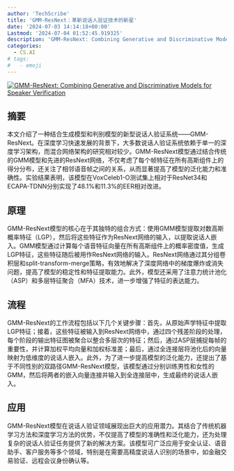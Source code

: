 ```yaml
---
author: 'TechScribe'
title: 'GMM-ResNext：革新说话人验证技术的新星'
date: '2024-07-03 14:14:18+00:00'
Lastmod: '2024-07-04 01:52:45.919325'
description: 'GMM-ResNext: Combining Generative and Discriminative Models for Speaker Verification'
categories:
  - CS.AI
# tags:
#   - emoji
---
```


[![GMM-ResNext: Combining Generative and Discriminative Models for Speaker Verification](https://arxiv-research-1301205113.cos.ap-guangzhou.myqcloud.com/images/2407.03135v1.pdf_0.jpg)](https://arxiv.org/abs/2407.03135v1)

## 摘要

本文介绍了一种结合生成模型和判别模型的新型说话人验证系统——GMM-ResNext。在深度学习快速发展的背景下，大多数说话人验证系统依赖于单一的深度学习架构，而混合网络架构的研究相对较少。GMM-ResNext模型通过结合传统的GMM模型和先进的ResNext网络，不仅考虑了每个帧特征在所有高斯组件上的得分分布，还关注了相邻语音帧之间的关系，从而显著提高了模型的泛化能力和准确性。实验结果表明，该模型在VoxCeleb1-O测试集上相对于ResNet34和ECAPA-TDNN分别实现了48.1%和11.3%的EER相对改进。<!--more-->

## 原理

GMM-ResNext模型的核心在于其独特的组合方式：使用GMM模型提取对数高斯概率特征（LGP），然后将这些特征作为ResNext网络的输入，以提取说话人嵌入。GMM模型通过计算每个语音特征向量在所有高斯组件上的概率密度值，生成LGP特征，这些特征随后被用作ResNext网络的输入。ResNext网络通过其分组卷积层和split-transform-merge策略，有效地解决了深度网络中的梯度爆炸或消失问题，提高了模型的稳定性和特征提取能力。此外，模型还采用了注意力统计池化（ASP）和多层特征聚合（MFA）技术，进一步增强了特征的表达能力。

## 流程

GMM-ResNext的工作流程包括以下几个关键步骤：首先，从原始声学特征中提取LGP特征；接着，这些特征被输入到ResNext网络中，通过四个残差阶段的处理，每个阶段的输出特征图被聚合以整合多层次的特征；然后，通过ASP层捕捉每帧的重要性，并计算加权平均向量和加权标准差；最后，通过全连接层将池化后的向量映射为低维度的说话人嵌入。此外，为了进一步提高模型的泛化能力，还提出了基于不同性别的双路径GMM-ResNext模型，该模型通过分别训练男性和女性的GMM，然后将两者的嵌入向量连接并输入到全连接层中，生成最终的说话人嵌入。

## 应用

GMM-ResNext模型在说话人验证领域展现出巨大的应用潜力。其结合了传统机器学习方法和深度学习方法的优势，不仅提高了模型的准确性和泛化能力，还为处理复杂的说话人验证任务提供了新的解决方案。该模型可广泛应用于安全认证、语音助手、客户服务等多个领域，特别是在需要高精度说话人识别的场景中，如金融交易验证、远程会议身份确认等。
